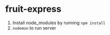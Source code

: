# fruit-express

1.  Install node_modules by running ```npm install```
2.  ```nodemon``` to run server
